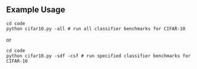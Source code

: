 ## Example Usage

```
cd code
python cifar10.py -all # run all classifier benchmarks for CIFAR-10
```

or

```
cd code
python cifar10.py -sdf -csf # run specified classifier benchmarks for CIFAR-10
```
